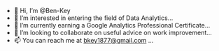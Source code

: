 - 👋 Hi, I’m @Ben-Key
- 👀 I’m interested in entering the field of Data Analytics...
- 🌱 I’m currently earning a Google Analytics Professional Certificate...
- 💞️ I’m looking to collaborate on useful advice on work improvement...
- 📫 You can reach me at bkey1877@gmail.com ...

<!---
Ben-Key/Ben-Key is a ✨ special ✨ repository because its `README.md` (this file) appears on your GitHub profile.
You can click the Preview link to take a look at your changes.
--->
